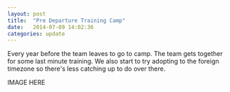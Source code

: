 ```yaml
---
layout: post
title:  "Pre Departure Training Camp"
date:   2014-07-09 14:02:36
categories: update
---
```

Every year before the team leaves to go to camp. The team gets together for some last minute training. We also start to try adopting to the foreign timezone so there's less catching up to do over there.

IMAGE HERE
